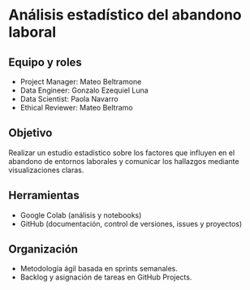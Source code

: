 # Análisis estadístico del abandono laboral

## Equipo y roles
- Project Manager: Mateo Beltramone  
- Data Engineer: Gonzalo Ezequiel Luna  
- Data Scientist: Paola Navarro  
- Ethical Reviewer: Mateo Beltramo  

## Objetivo
Realizar un estudio estadístico sobre los factores que influyen en el abandono de entornos laborales y comunicar los hallazgos mediante visualizaciones claras.

## Herramientas
- Google Colab (análisis y notebooks)  
- GitHub (documentación, control de versiones, issues y proyectos)  

## Organización
- Metodología ágil basada en sprints semanales.  
- Backlog y asignación de tareas en GitHub Projects.